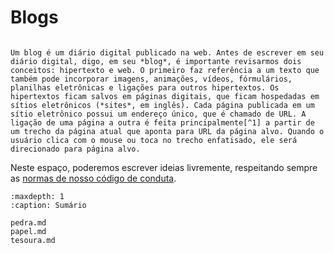 # Blogs

```{admonition} Você sabe o que é um blog?

Um blog é um diário digital publicado na web. Antes de escrever em seu diário digital, digo, em seu *blog*, é importante revisarmos dois conceitos: hipertexto e web. O primeiro faz referência a um texto que também pode incorporar imagens, animações, vídeos, fórmulários, planilhas eletrônicas e ligações para outros hipertextos. Os hipertextos ficam salvos em páginas digitais, que ficam hospedadas em sítios eletrônicos (*sites*, em inglês). Cada página publicada em um sítio eletrônico possui um endereço único, que é chamado de URL. A ligação de uma página a outra é feita principalmente[^1] a partir de um trecho da página atual que aponta para URL da página alvo. Quando o usuário clica com o mouse ou toca no trecho enfatisado, ele será direcionado para página alvo. 
```

Neste espaço, poderemos escrever ideias livremente, respeitando sempre as [normas de nosso código de conduta](../codigo-de-conduta.md).

```{toctree}
:maxdepth: 1
:caption: Sumário

pedra.md
papel.md
tesoura.md
```

[^1]: Um link também pode ser criado em imagens.